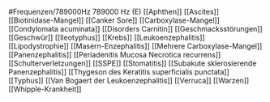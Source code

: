 #Frequenzen/789000Hz
789000 Hz (E)
[[Aphthen]]
[[Ascites]]
[[Biotinidase-Mangel]]
[[Canker Sore]]
[[Carboxylase-Mangel]]
[[Condylomata acuminata]]
[[Disorders Carnitin]]
[[Geschmacksstörungen]]
[[Geschwür]]
[[Ileotyphus]]
[[Krebs]]
[[Leukoenzephalitis]]
[[Lipodystrophie]]
[[Masern-Enzephalitis]]
[[Mehrere Carboxylase-Mangel]]
[[Panenzephalitis]]
[[Periadenitis Mucosa Necrotica recurrens]]
[[Schulterverletzungen]]
[[SSPE]]
[[Stomatitis]]
[[Subakute sklerosierende Panenzephalitis]]
[[Thygeson des Keratitis superficialis punctata]]
[[Typhus]]
[[Van Bogaert der Leukoenzephalitis]]
[[Verruca]]
[[Warzen]]
[[Whipple-Krankheit]]